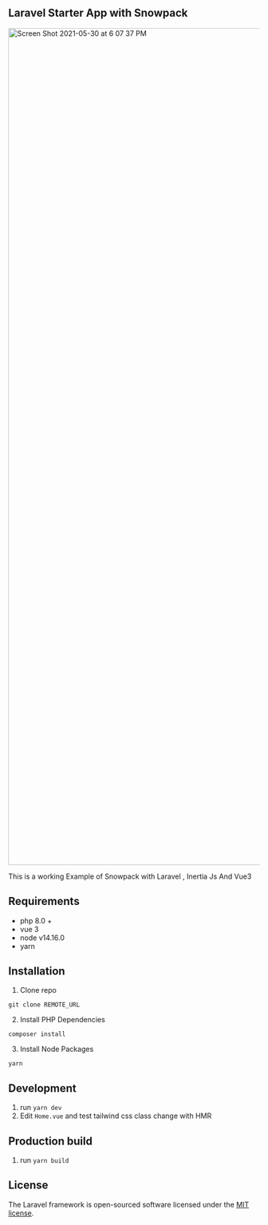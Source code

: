 ## Laravel Starter App with Snowpack

<img width="1678" alt="Screen Shot 2021-05-30 at 6 07 37 PM" src="https://user-images.githubusercontent.com/28816690/120100198-f1600880-c171-11eb-9f14-8e348bb5c2e5.png">

This is a working Example of Snowpack with Laravel , Inertia Js And Vue3

## Requirements
- php 8.0 +
- vue 3
- node v14.16.0
- yarn

## Installation
1. Clone repo

```
git clone REMOTE_URL
```

2. Install PHP Dependencies

```
composer install
```

3. Install Node Packages

```
yarn
```

## Development
1. run `yarn dev`
2. Edit `Home.vue` and test tailwind css class change with HMR

## Production build
1. run `yarn build`
## License

The Laravel framework is open-sourced software licensed under the [MIT license](https://opensource.org/licenses/MIT).
